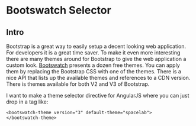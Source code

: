 # Bootswatch Selector
## Intro
Bootstrap is a great way to easily setup a decent looking web application.
For developers it is a great time saver. To make it even more interesting there are many
themes around for Bootstrap to give the web application a custom look. 
[Bootswatch](http://bootswatch.com) presents a dozen free themes.
You can apply them by replacing the Bootstrap CSS with one of the themes. There is a nice API
that lists up the available themes and references to a CDN version.
There is themes available for both V2 and V3 of Bootstrap.

I want to make a theme selector directive for AngularJS where you can just drop in a tag like:

    <bootswatch-theme version="3" default-theme="spacelab">
    </bootswatch-theme>

